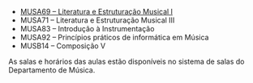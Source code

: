 
- [MUSA69 – Literatura e Estruturação Musical I](/marcos/musa69)
- MUSA71 – Literatura e Estruturação Musical III
- MUSA83 – Introdução à Instrumentação
- MUSA92 – Princípios práticos de informática em Música
- MUSB14 – Composição V

As salas e horários das aulas estão disponíveis no sistema de salas do Departamento de Música.
